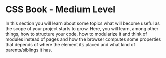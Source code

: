 # CSS Book - Medium Level

In this section you will learn about some topics what will become useful as the scope of your project starts to grow. Here, you will learn, among other things, how to structure your code, how to modularize it and think of modules instead of pages and how the browser computes some properties that depends of where the element its placed and what kind of parents/siblings it has.